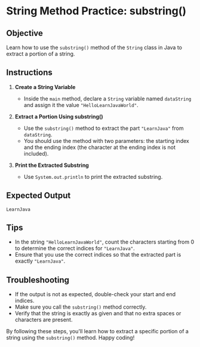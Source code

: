 # String Method Practice: substring()

## Objective
Learn how to use the `substring()` method of the `String` class in Java to extract a portion of a string.

## Instructions

1. **Create a String Variable**
   - Inside the `main` method, declare a `String` variable named `dataString` and assign it the value `"HelloLearnJavaWorld"`.

2. **Extract a Portion Using substring()**
   - Use the `substring()` method to extract the part `"LearnJava"` from `dataString`.
   - You should use the method with two parameters: the starting index and the ending index (the character at the ending index is not included).

3. **Print the Extracted Substring**
   - Use `System.out.println` to print the extracted substring.

## Expected Output
```
LearnJava
```

## Tips
- In the string `"HelloLearnJavaWorld"`, count the characters starting from 0 to determine the correct indices for `"LearnJava"`.
- Ensure that you use the correct indices so that the extracted part is exactly `"LearnJava"`.

## Troubleshooting
- If the output is not as expected, double-check your start and end indices.
- Make sure you call the `substring()` method correctly.
- Verify that the string is exactly as given and that no extra spaces or characters are present.

By following these steps, you'll learn how to extract a specific portion of a string using the `substring()` method. Happy coding!